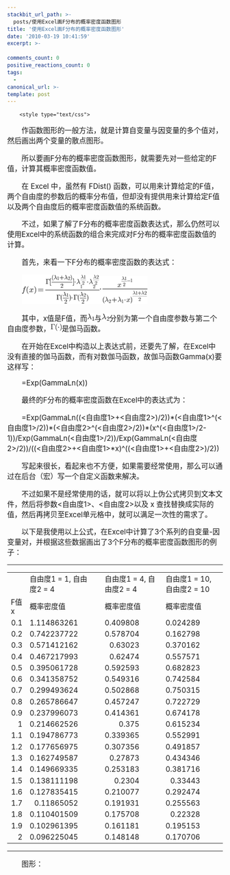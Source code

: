 ```yaml
---
stackbit_url_path: >-
  posts/使用Excel画F分布的概率密度函数图形
title: '使用Excel画F分布的概率密度函数图形'
date: '2010-03-19 10:41:59'
excerpt: >-
  
comments_count: 0
positive_reactions_count: 0
tags: 
  - 
canonical_url: >-
template: post
---
```


        <style type="text/css">
<!--
table.tbMy, table.tbMy td {
border: solid 1px grey!important;
border-collapse: collapse!important;
}
-->
</style>
<div style="text-indent: 2em; font-size: larger;">
<p>作函数图形的一般方法，就是计算自变量与因变量的多个值对，然后画出两个变量的散点图形。</p>
<p>所以要画F分布的概率密度函数图形，就需要先对一些给定的F值，计算其概率密度函数值。</p>
<p>在 Excel 中，虽然有 FDist() 函数，可以用来计算给定的F值，两个自由度的参数后的概率分布值，但却没有提供用来计算给定F值以及两个自由度后的概率密度函数值的系统函数。</p>
<p>不过，如果了解了F分布的概率密度函数表达式，那么仍然可以使用Excel中的系统函数的组合来完成对F分布的概率密度函数值的计算。</p>
<p>首先，来看一下F分布的概率密度函数的表达式：</p>
<p><img alt="" title="" src="https://raw.githubusercontent.com/Jeff-Tian/blogengine.net/master/Source/BlogEngine/BlogEngine.NET/App_Data/files/image_229.png"><img alt="" title="" src="https://raw.githubusercontent.com/Jeff-Tian/blogengine.net/master/Source/BlogEngine/BlogEngine.NET/App_Data/files/image_230.png"></p>
<p>其中，x值是F值，而<img alt="" title="" src="https://raw.githubusercontent.com/Jeff-Tian/blogengine.net/master/Source/BlogEngine/BlogEngine.NET/App_Data/files/image_231.png">与<img alt="" title="" src="https://raw.githubusercontent.com/Jeff-Tian/blogengine.net/master/Source/BlogEngine/BlogEngine.NET/App_Data/files/image_232.png">分别为第一个自由度参数与第二个自由度参数，<img alt="" title="" src="https://raw.githubusercontent.com/Jeff-Tian/blogengine.net/master/Source/BlogEngine/BlogEngine.NET/App_Data/files/image_233.png">是伽马函数。</p>
<p>在开始在Excel中构造以上表达式前，还要先了解，在Excel中没有直接的伽马函数，而有对数伽马函数，故伽马函数Gamma(x)要这样写：</p>
<p>=Exp(GammaLn(x))</p>
<p>最终的F分布的概率密度函数在Excel中的表达式为：</p>
<p>=Exp(GammaLn((&lt;自由度1&gt;+&lt;自由度2&gt;)/2))*(&lt;自由度1&gt;^(&lt;自由度1&gt;/2))*(&lt;自由度2&gt;^(&lt;自由度2&gt;/2))*(x^(&lt;自由度1&gt;/2-1))/Exp(GammaLn(&lt;自由度1&gt;/2))/Exp(GammaLn(&lt;自由度2&gt;/2))/((&lt;自由度2&gt;+&lt;自由度1&gt;*x)^((&lt;自由度1&gt;+&lt;自由度2&gt;)/2))</p>
<p>写起来很长，看起来也不方便，如果需要经常使用，那么可以通过在后台（宏）写一个自定义函数来解决。</p>
<p>不过如果不是经常使用的话，就可以将以上伪公式拷贝到文本文件，然后将参数&lt;自由度1&gt;、&lt;自由度2&gt;以及 x 查找替换成实际的值，然后再拷贝至Excel单元格中，就可以满足一次性的需求了。</p>
<p>以下是我使用以上公式，在Excel中计算了3个系列的自变量-因变量对，并根据这些数据画出了3个F分布的概率密度函数图形的例子：</p>
<hr>
<table class="tbMy" cellspacing="0">
    <colgroup><col width="72" style="width:54pt">  <col width="102" span="2" style="mso-width-source:userset;mso-width-alt:3264;
    width:77pt">  <col width="72" span="7" style="width:54pt">
    </colgroup><tbody>
        <tr height="19" style="height:14.25pt">
            <td height="19" width="72" style="height:14.25pt;width:54pt">&nbsp;</td>
            <td colspan="2" width="204" style="mso-ignore:colspan;width:154pt">自由度1 = 1, 自由度2   = 4</td>
            <td width="72" style="width:54pt">&nbsp;</td>
            <td colspan="3" width="216" style="mso-ignore:colspan;width:162pt">自由度1 = 4, 自由度2   = 4</td>
            <td colspan="3" width="216" style="mso-ignore:colspan;width:162pt">自由度1 = 10,   自由度2 = 10</td>
        </tr>
        <tr height="19" style="height:14.25pt">
            <td height="19" style="height:14.25pt">F值 x</td>
            <td>概率密度值</td>
            <td>&nbsp;</td>
            <td>&nbsp;</td>
            <td colspan="2" style="mso-ignore:colspan">概率密度值</td>
            <td>&nbsp;</td>
            <td colspan="2" style="mso-ignore:colspan">概率密度值</td>
            <td>&nbsp;</td>
        </tr>
        <tr height="19" style="height:14.25pt">
            <td height="19" align="right" style="height:14.25pt" x:num="">0.1</td>
            <td align="right" x:num="1.114863261455846">1.114863261</td>
            <td>&nbsp;</td>
            <td>&nbsp;</td>
            <td align="right" x:num="0.4098080732295265">0.409808</td>
            <td>&nbsp;</td>
            <td>&nbsp;</td>
            <td align="right" x:num="2.4289227237010647E-2">0.024289</td>
            <td>&nbsp;</td>
            <td>&nbsp;</td>
        </tr>
        <tr height="19" style="height:14.25pt">
            <td height="19" align="right" style="height:14.25pt" x:num="">0.2</td>
            <td align="right" x:num="0.74223772182934744">0.742237722</td>
            <td>&nbsp;</td>
            <td>&nbsp;</td>
            <td align="right" x:num="0.57870370371850888">0.578704</td>
            <td>&nbsp;</td>
            <td>&nbsp;</td>
            <td align="right" x:num="0.16279762757273775">0.162798</td>
            <td>&nbsp;</td>
            <td>&nbsp;</td>
        </tr>
        <tr height="19" style="height:14.25pt">
            <td height="19" align="right" style="height:14.25pt" x:num="">0.3</td>
            <td align="right" x:num="0.57141216198096467">0.571412162</td>
            <td>&nbsp;</td>
            <td>&nbsp;</td>
            <td align="right" x:num="0.6302300339785194">0.63023</td>
            <td>&nbsp;</td>
            <td>&nbsp;</td>
            <td align="right" x:num="0.37016218095648767">0.370162</td>
            <td>&nbsp;</td>
            <td>&nbsp;</td>
        </tr>
        <tr height="19" style="height:14.25pt">
            <td height="19" align="right" style="height:14.25pt" x:num="">0.4</td>
            <td align="right" x:num="0.46721799259194141">0.467217993</td>
            <td>&nbsp;</td>
            <td>&nbsp;</td>
            <td align="right" x:num="0.62473969181106837">0.62474</td>
            <td>&nbsp;</td>
            <td>&nbsp;</td>
            <td align="right" x:num="0.5575709750737482">0.557571</td>
            <td>&nbsp;</td>
            <td>&nbsp;</td>
        </tr>
        <tr height="19" style="height:14.25pt">
            <td height="19" align="right" style="height:14.25pt" x:num="">0.5</td>
            <td align="right" x:num="0.39506172836217723">0.395061728</td>
            <td>&nbsp;</td>
            <td>&nbsp;</td>
            <td align="right" x:num="0.59259259260775299">0.592593</td>
            <td>&nbsp;</td>
            <td>&nbsp;</td>
            <td align="right" x:num="0.68282274051884373">0.682823</td>
            <td>&nbsp;</td>
            <td>&nbsp;</td>
        </tr>
        <tr height="19" style="height:14.25pt">
            <td height="19" align="right" style="height:14.25pt" x:num="">0.6</td>
            <td align="right" x:num="0.34135875163255719">0.341358752</td>
            <td>&nbsp;</td>
            <td>&nbsp;</td>
            <td align="right" x:num="0.54931640626405287">0.549316</td>
            <td>&nbsp;</td>
            <td>&nbsp;</td>
            <td align="right" x:num="0.74258423419375352">0.742584</td>
            <td>&nbsp;</td>
            <td>&nbsp;</td>
        </tr>
        <tr height="19" style="height:14.25pt">
            <td height="19" align="right" style="height:14.25pt" x:num="">0.7</td>
            <td align="right" x:num="0.29949362410543073">0.299493624</td>
            <td>&nbsp;</td>
            <td>&nbsp;</td>
            <td align="right" x:num="0.50286754230761721">0.502868</td>
            <td>&nbsp;</td>
            <td>&nbsp;</td>
            <td align="right" x:num="0.75031477022169057">0.750315</td>
            <td>&nbsp;</td>
            <td>&nbsp;</td>
        </tr>
        <tr height="19" style="height:14.25pt">
            <td height="19" align="right" style="height:14.25pt" x:num="">0.8</td>
            <td align="right" x:num="0.26578664741528707">0.265786647</td>
            <td>&nbsp;</td>
            <td>&nbsp;</td>
            <td align="right" x:num="0.45724737083931549">0.457247</td>
            <td>&nbsp;</td>
            <td>&nbsp;</td>
            <td align="right" x:num="0.72272894176747726">0.722729</td>
            <td>&nbsp;</td>
            <td>&nbsp;</td>
        </tr>
        <tr height="19" style="height:14.25pt">
            <td height="19" align="right" style="height:14.25pt" x:num="">0.9</td>
            <td align="right" x:num="0.23799607304498396">0.237996073</td>
            <td>&nbsp;</td>
            <td>&nbsp;</td>
            <td align="right" x:num="0.41436146132535423">0.414361</td>
            <td>&nbsp;</td>
            <td>&nbsp;</td>
            <td align="right" x:num="0.67417800211223922">0.674178</td>
            <td>&nbsp;</td>
            <td>&nbsp;</td>
        </tr>
        <tr height="19" style="height:14.25pt">
            <td height="19" align="right" style="height:14.25pt" x:num="">1</td>
            <td align="right" x:num="0.21466252582211168">0.214662526</td>
            <td>&nbsp;</td>
            <td>&nbsp;</td>
            <td align="right" x:num="0.37500000000959366">0.375</td>
            <td>&nbsp;</td>
            <td>&nbsp;</td>
            <td align="right" x:num="0.61523437507472545">0.615234</td>
            <td>&nbsp;</td>
            <td>&nbsp;</td>
        </tr>
        <tr height="19" style="height:14.25pt">
            <td height="19" align="right" style="height:14.25pt" x:num="">1.1</td>
            <td align="right" x:num="0.19478677318828405">0.194786773</td>
            <td>&nbsp;</td>
            <td>&nbsp;</td>
            <td align="right" x:num="0.33936477086033334">0.339365</td>
            <td>&nbsp;</td>
            <td>&nbsp;</td>
            <td align="right" x:num="0.55299135606392957">0.552991</td>
            <td>&nbsp;</td>
            <td>&nbsp;</td>
        </tr>
        <tr height="19" style="height:14.25pt">
            <td height="19" align="right" style="height:14.25pt" x:num="">1.2</td>
            <td align="right" x:num="0.17765697536067857">0.177656975</td>
            <td>&nbsp;</td>
            <td>&nbsp;</td>
            <td align="right" x:num="0.30735605492214479">0.307356</td>
            <td>&nbsp;</td>
            <td>&nbsp;</td>
            <td align="right" x:num="0.49185685154946523">0.491857</td>
            <td>&nbsp;</td>
            <td>&nbsp;</td>
        </tr>
        <tr height="19" style="height:14.25pt">
            <td height="19" align="right" style="height:14.25pt" x:num="">1.3</td>
            <td align="right" x:num="0.16274958726152447">0.162749587</td>
            <td>&nbsp;</td>
            <td>&nbsp;</td>
            <td align="right" x:num="0.27872970723373458">0.27873</td>
            <td>&nbsp;</td>
            <td>&nbsp;</td>
            <td align="right" x:num="0.43434577218892312">0.434346</td>
            <td>&nbsp;</td>
            <td>&nbsp;</td>
        </tr>
        <tr height="19" style="height:14.25pt">
            <td height="19" align="right" style="height:14.25pt" x:num="">1.4</td>
            <td align="right" x:num="0.1496693348544775">0.149669335</td>
            <td>&nbsp;</td>
            <td>&nbsp;</td>
            <td align="right" x:num="0.25318287037684756">0.253183</td>
            <td>&nbsp;</td>
            <td>&nbsp;</td>
            <td align="right" x:num="0.3817159216817802">0.381716</td>
            <td>&nbsp;</td>
            <td>&nbsp;</td>
        </tr>
        <tr height="19" style="height:14.25pt">
            <td height="19" align="right" style="height:14.25pt" x:num="">1.5</td>
            <td align="right" x:num="0.13811119810211536">0.138111198</td>
            <td>&nbsp;</td>
            <td>&nbsp;</td>
            <td align="right" x:num="0.23040000000589433">0.2304</td>
            <td>&nbsp;</td>
            <td>&nbsp;</td>
            <td align="right" x:num="0.3344302080406194">0.33443</td>
            <td>&nbsp;</td>
            <td>&nbsp;</td>
        </tr>
        <tr height="19" style="height:14.25pt">
            <td height="19" align="right" style="height:14.25pt" x:num="">1.6</td>
            <td align="right" x:num="0.1278354154449193">0.127835415</td>
            <td>&nbsp;</td>
            <td>&nbsp;</td>
            <td align="right" x:num="0.21007667799283983">0.210077</td>
            <td>&nbsp;</td>
            <td>&nbsp;</td>
            <td align="right" x:num="0.29247382199031147">0.292474</td>
            <td>&nbsp;</td>
            <td>&nbsp;</td>
        </tr>
        <tr height="19" style="height:14.25pt">
            <td height="19" align="right" style="height:14.25pt" x:num="">1.7</td>
            <td align="right" x:num="0.11865052006459002">0.11865052</td>
            <td>&nbsp;</td>
            <td>&nbsp;</td>
            <td align="right" x:num="0.19193099516712006">0.191931</td>
            <td>&nbsp;</td>
            <td>&nbsp;</td>
            <td align="right" x:num="0.25556336239970795">0.255563</td>
            <td>&nbsp;</td>
            <td>&nbsp;</td>
        </tr>
        <tr height="19" style="height:14.25pt">
            <td height="19" align="right" style="height:14.25pt" x:num="">1.8</td>
            <td align="right" x:num="0.1104015090140279">0.110401509</td>
            <td>&nbsp;</td>
            <td>&nbsp;</td>
            <td align="right" x:num="0.17570803832186296">0.175708</td>
            <td>&nbsp;</td>
            <td>&nbsp;</td>
            <td align="right" x:num="0.22328022262322145">0.22328</td>
            <td>&nbsp;</td>
            <td>&nbsp;</td>
        </tr>
        <tr height="19" style="height:14.25pt">
            <td height="19" align="right" style="height:14.25pt" x:num="">1.9</td>
            <td align="right" x:num="0.10296139460610913">0.102961395</td>
            <td>&nbsp;</td>
            <td>&nbsp;</td>
            <td align="right" x:num="0.1611806340095612">0.161181</td>
            <td>&nbsp;</td>
            <td>&nbsp;</td>
            <td align="right" x:num="0.19515288426568816">0.195153</td>
            <td>&nbsp;</td>
            <td>&nbsp;</td>
        </tr>
        <tr height="19" style="height:14.25pt">
            <td height="19" align="right" style="height:14.25pt" x:num="">2</td>
            <td align="right" x:num="9.6225044856928038E-2">0.096225045</td>
            <td>&nbsp;</td>
            <td>&nbsp;</td>
            <td align="right" x:num="0.14814814815193825">0.148148</td>
            <td>&nbsp;</td>
            <td>&nbsp;</td>
            <td align="right" x:num="0.17070568512971093">0.170706</td>
            <td>&nbsp;</td>
            <td>&nbsp;</td>
        </tr>
    </tbody>
</table>
<hr>
<p>图形：</p>
<p><a target="_blank" href="https://raw.githubusercontent.com/Jeff-Tian/blogengine.net/master/Source/BlogEngine/BlogEngine.NET/App_Data/files/image_234.png"><img alt="" src="http://www.myfootprints.cn/OldWeb/blog/upload/201003191836385430.gif" width="550"></a></p>
</div>
<p>&nbsp;</p>
<p>&nbsp;</p>
      
